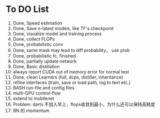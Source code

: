 # To DO List
1. Done, Speed estimation
2. Done, Save n-latest models, like TF's checkpoint
3. Done, visualize model and training process
4. Done, collect FLOPs
5. Done, probabilistic conv
6. Done, same mask may lead to diff probability， use prob
7. Done, probabilistic fc, finished
8. Done, partially update network
9. Done, Basic distillation
10. always report CUDA out of memory error for normal test
11. Done, clean Learners (full, dcps, distiller, inheritance)
12. refine interfaces (train, save or load path, log to text etc.)
13. BASH run-file and config files
14. multi-GPU control-flow
15. extend to mobilenet
16. Problem: darts 不加入早上，flops收敛到最小，为什么还可以保持高精度
17. BN 的 momentum